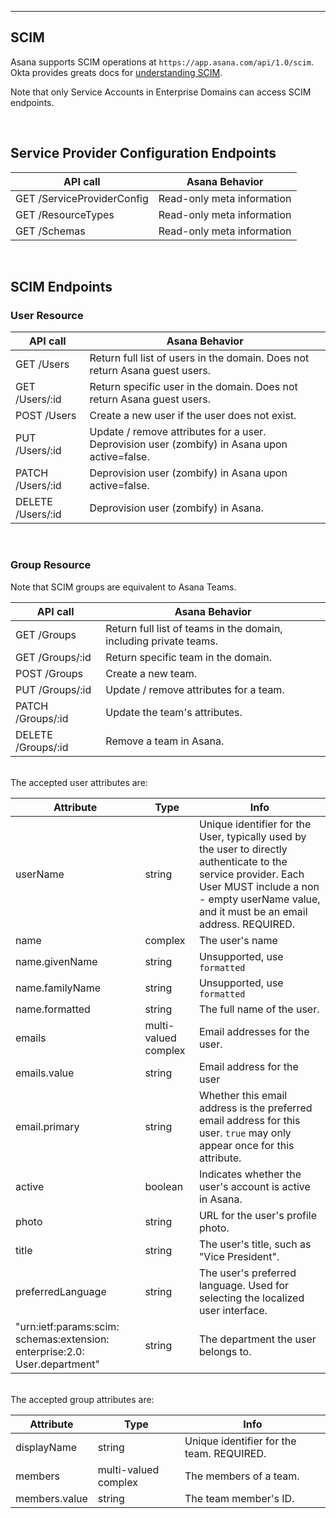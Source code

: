 <hr>
<section>

# SCIM


Asana supports SCIM operations at `https://app.asana.com/api/1.0/scim`. Okta provides greats docs for 
[understanding SCIM](https://developer.okta.com/docs/concepts/scim/).

Note that only Service Accounts in Enterprise Domains can access SCIM endpoints.

<br>

## Service Provider Configuration Endpoints

|API call|Asana Behavior|
|--------|--------------|
|GET /ServiceProviderConfig|Read-only meta information|
|GET /ResourceTypes|Read-only meta information|
|GET /Schemas|Read-only meta information|

<br>

## SCIM Endpoints

### User Resource

|API call|Asana Behavior|
|--------|--------------|
|GET /Users|Return full list of users in the domain.  Does not return Asana guest users.|
|GET /Users/:id|Return specific user in the domain.  Does not return Asana guest users.|
|POST /Users|Create a new user if the user does not exist.|
|PUT /Users/:id|Update / remove attributes for a user. Deprovision user (zombify) in Asana upon active=false.|
|PATCH /Users/:id|Deprovision user (zombify) in Asana upon active=false.|
|DELETE /Users/:id|Deprovision user (zombify) in Asana.|

<br>

### Group Resource
Note that SCIM groups are equivalent to Asana Teams.

|API call|Asana Behavior|
|--------|--------------|
|GET /Groups|Return full list of teams in the domain, including private teams.|
|GET /Groups/:id|Return specific team in the domain. |
|POST /Groups|Create a new team.|
|PUT /Groups/:id|Update / remove attributes for a team.|
|PATCH /Groups/:id|Update the team's attributes.|
|DELETE /Groups/:id|Remove a team in Asana.|

<br>
The accepted user attributes are:

|Attribute|Type|Info|
|---------|----|----|
|userName|string|Unique identifier for the User, typically used by the user to directly authenticate to the service provider. Each User MUST include a non - empty userName value, and it must  be an email address. REQUIRED.|
|name|complex|The user's name|
|name.givenName|string|Unsupported, use `formatted`|
|name.familyName|string|Unsupported, use `formatted`|
|name.formatted|string|The full name of the user.|
|emails|multi-valued complex|Email addresses for the user.|
|emails.value|string|Email address for the user|
|email.primary|string|Whether this email address is the preferred email address for this user. `true` may only appear once for this  attribute.|
|active|boolean|Indicates whether the user's account is active in Asana.|
|photo|string|URL for the user's profile photo.|
|title|string|The user's title, such as "Vice President".|
|preferredLanguage|string|The user's preferred language. Used for selecting the localized user interface.|
|"urn:ietf:params:scim: schemas:extension: enterprise:2.0: User.department"|string|The department the user belongs to.|


<br>
The accepted group attributes are:

|Attribute|Type|Info|
|---------|----|----|
|displayName|string|Unique identifier for the team. REQUIRED.|
|members|multi-valued complex|The members of a team.|
|members.value|string|The team member's ID.|

</section>
